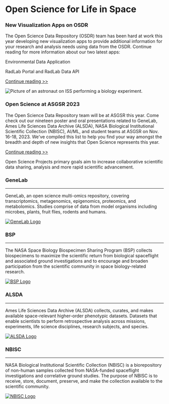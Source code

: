 # Open Science for Life in Space

### New Visualization Apps on OSDR

The Open Science Data Repository (OSDR) team has been hard at work this year developing new visualization apps to provide additional information for your research and analysis needs using data from the OSDR. Continue reading for more information about our two latest apps:

Environmental Data Application

RadLab Portal and RadLab Data API

[Continue reading >>](broken-reference/)

![Picture of an astronaut on ISS performing a biology experiment.](.gitbook/assets/iss.png)

### Open Science at ASGSR 2023

The Open Science Data Repository team will be at ASGSR this year. Come check out our nineteen poster and oral presentations related to GeneLab, Ames Life Sciences Data Archive (ALSDA), NASA Biological Institutional Scientific Collection (NBISC), AI/ML, and student teams at ASGSR on Nov. 16-18, 2023. We've compiled this list to help you find your way amongst the breadth and depth of new insights that Open Science represents this year.

[Continue reading >>](broken-reference/)

Open Science Projects primary goals aim to increase collaborative scientific data sharing, analysis and more rapid scientific advancement.

### GeneLab

***

GeneLab, an open science multi-omics repository, covering transcriptomics, metagenomics, epigenomics, proteomics, and metabolomics. Studies comprise of data from model organisms including microbes, plants, fruit flies, rodents and humans.

[![GeneLab Logo](.gitbook/assets/genelab\_patch.png)](./#genelab)

### BSP

***

The NASA Space Biology Biospecimen Sharing Program (BSP) collects biospecimens to maximize the scientific return from biological spaceflight and associated ground investigations and to encourage and broaden participation from the scientific community in space biology-related research.

[![BSP Logo](.gitbook/assets/bsp\_patch.png)](https://science.nasa.gov/biological-physical/space-biology-biospecimen-sharing-program)

### ALSDA

***

Ames Life Sciences Data Archive (ALSDA) collects, curates, and makes available space-relevant higher-order phenotypic datasets. Datasets that enable scientists to perform retrospective analysis across missions, experiments, life science disciplines, research subjects, and species.

[![ALSDA Logo](.gitbook/assets/alsda\_patch.png)](broken-reference/)

### NBISC

***

NASA Biological Institutional Scientific Collection (NBISC) is a biorepository of non-human samples collected from NASA-funded spaceflight investigations and correlative ground studies. The purpose of NBISC is to receive, store, document, preserve, and make the collection available to the scientific community.

[![NBISC Logo](.gitbook/assets/nbisc\_patch.png)](broken-reference/)
